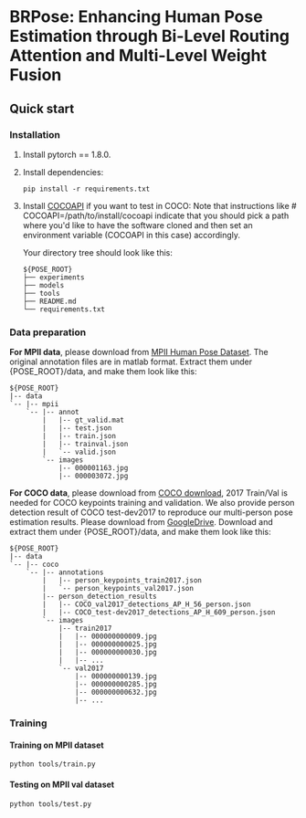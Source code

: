 # BRPose: Enhancing Human Pose Estimation through Bi-Level Routing Attention and Multi-Level Weight Fusion

## Quick start
### Installation
1. Install pytorch == 1.8.0.
2. Install dependencies:
   ```
   pip install -r requirements.txt
   ```
3. Install [COCOAPI](https://github.com/cocodataset/cocoapi) if you want to test in COCO:
   Note that instructions like # COCOAPI=/path/to/install/cocoapi indicate that you should pick a path where you'd like to have the software cloned and then set an environment variable (COCOAPI in this case) accordingly.

   Your directory tree should look like this:

   ```
   ${POSE_ROOT}
   ├── experiments
   ├── models
   ├── tools 
   ├── README.md
   └── requirements.txt
   ```
### Data preparation
**For MPII data**, please download from [MPII Human Pose Dataset](http://human-pose.mpi-inf.mpg.de/). The original annotation files are in matlab format. 
Extract them under {POSE_ROOT}/data, and make them look like this:
```
${POSE_ROOT}
|-- data
`-- |-- mpii
    `-- |-- annot
        |   |-- gt_valid.mat
        |   |-- test.json
        |   |-- train.json
        |   |-- trainval.json
        |   `-- valid.json
        `-- images
            |-- 000001163.jpg
            |-- 000003072.jpg
```

**For COCO data**, please download from [COCO download](http://cocodataset.org/#download), 2017 Train/Val is needed for COCO keypoints training and validation. We also provide person detection result of COCO test-dev2017 to reproduce our multi-person pose estimation results. Please download from  [GoogleDrive](https://drive.google.com/file/d/16nQ2_trXiLAkh23x9F6oAU9n8BIF30l5/view?usp=drive_link).
Download and extract them under {POSE_ROOT}/data, and make them look like this:
```
${POSE_ROOT}
|-- data
`-- |-- coco
    `-- |-- annotations
        |   |-- person_keypoints_train2017.json
        |   `-- person_keypoints_val2017.json
        |-- person_detection_results
        |   |-- COCO_val2017_detections_AP_H_56_person.json
        |   |-- COCO_test-dev2017_detections_AP_H_609_person.json
        `-- images
            |-- train2017
            |   |-- 000000000009.jpg
            |   |-- 000000000025.jpg
            |   |-- 000000000030.jpg
            |   |-- ... 
            `-- val2017
                |-- 000000000139.jpg
                |-- 000000000285.jpg
                |-- 000000000632.jpg
                |-- ... 
```

### Training

#### Training on MPII dataset

```
python tools/train.py
```

#### Testing on MPII val dataset
 

```
python tools/test.py
```
